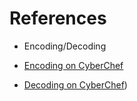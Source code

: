 # References
* Encoding/Decoding

* [Encoding on CyberChef](https://gchq.github.io/CyberChef/#recipe=To_Base64('!-,-0-689@A-NP-VX-Z%5B%60a-fh-mp-r')Decode_text('UTF16%20(1201)'))
* [Decoding on CyberChef](https://gchq.github.io/CyberChef/#recipe=Encode_text('UTF16%20(1201)')From_Base64('!-,-0-689@A-NP-VX-Z%5B%60a-fh-mp-r',true)))
